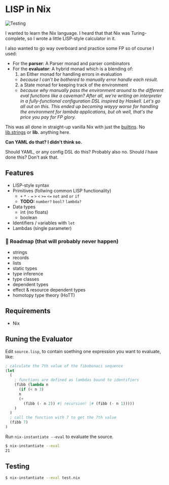 # LISP in Nix

![Testing](https://github.com/adueck/lisp-in-nix/actions/workflows/testing.yaml/badge.svg)

I wanted to learn the Nix language. I heard that that Nix was Turing-complete, so I wrote a little LISP-style calculator in it.

I also wanted to go way overboard and practice some FP so of course I used:

- For the **parser**: A Parser monad and parser combinators
- For the **evaluator**: A hybrid monad which is a blending of:
  1. an Either monad for handling errors in evaluation
    - *because I can't be bothered to manually error handle each result.*
  2. a State monad for keeping track of the environment
    - *because why manually pass the environment around to the different eval functions like a caveman? After all, we're writing an interpreter in a fully-functional configuration DSL inspired by Haskell. Let's go all out on this. This ended up becoming wayyy worse for handling the environment for lambda applications, but oh well, that's the price you pay for FP glory.*

This was all done in straight-up vanilla Nix with just the [builtins](https://nix.dev/manual/nix/2.18/language/builtins). No [lib.strings](https://ryantm.github.io/nixpkgs/functions/library/strings/) or **lib.** anything here.

**Can YAML do that? I didn't think so.**

Should YAML, or any config DSL do this? Probably also no. Should *I* have done this? Don't ask that.

## Features

- LISP-style syntax
- Primitives (follwing common LISP functionality)
    - `+` `*` `-` `=` `>` `<` `>=` `<=` `not` `and` `or` `if`
    - **TODO:** `number?` `bool?` `lambda?`
- Data types
    - int (no floats)
    - boolean
- Identifiers / variables with `let`
- Lambdas (single parameter)

### 🚧 Roadmap (that will probably never happen)

- strings
- records
- lists
- static types
- type inference
- type classes
- dependent types
- effect & resource dependent types
- homotopy type theory (HoTT)

## Requirements

- Nix

## Runing the Evaluator

Edit `source.lisp`, to contain soething one expression you want to evaluate, like:

```lisp
; calculate the 7th value of the fibobonaci sequence
(let
  (
    ; functions are defined as lambdas bound to identifiers
    (fibb (lambda n    
      (if (< n 3)
      n
      (+ 
        (fibb (- n 2)) #| recursion! |# (fibb (- n 1)))))
    )
  )
  ; call the function with 7 to get the 7th value
  (fibb 7)
)
```

Run `nix-instantiate --eval` to evaluate the source.

```bash
$ nix-instantiate --eval
21
```

## Testing

```bash
$ nix-instantiate --eval test.nix
```
